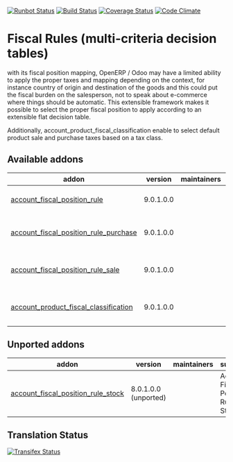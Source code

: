[![Runbot Status](https://runbot.odoo-community.org/runbot/badge/flat/93/9.0.svg)](https://runbot.odoo-community.org/runbot/repo/github-com-oca-account-fiscal-rule-93)
[![Build Status](https://travis-ci.org/OCA/account-fiscal-rule.svg?branch=9.0)](https://travis-ci.org/OCA/account-fiscal-rule)
[![Coverage Status](https://coveralls.io/repos/OCA/account-fiscal-rule/badge.svg?branch=9.0)](https://coveralls.io/r/OCA/account-fiscal-rule?branch=9.0)
[![Code Climate](https://codeclimate.com/github/OCA/account-fiscal-rule/badges/gpa.svg)](https://codeclimate.com/github/OCA/account-fiscal-rule)

Fiscal Rules (multi-criteria decision tables)
=============================================

with its fiscal position mapping, OpenERP / Odoo may have a limited
ability to apply the proper taxes and mapping depending on the
context, for instance country of origin and destination of the goods
and this could put the fiscal burden on the salesperson, not to speak
about e-commerce where things should be automatic. This extensible
framework makes it possible to select the proper fiscal position to
apply according to an extensible flat decision table.

Additionally, account_product_fiscal_classification enable to select
default product sale and purchase taxes based on a tax class.

[//]: # (addons)

Available addons
----------------
addon | version | maintainers | summary
--- | --- | --- | ---
[account_fiscal_position_rule](account_fiscal_position_rule/) | 9.0.1.0.0 |  | Account Fiscal Position Rule
[account_fiscal_position_rule_purchase](account_fiscal_position_rule_purchase/) | 9.0.1.0.0 |  | Account Fiscal Position Rule Purchase
[account_fiscal_position_rule_sale](account_fiscal_position_rule_sale/) | 9.0.1.0.0 |  | Account Fiscal Position Rule Sale
[account_product_fiscal_classification](account_product_fiscal_classification/) | 9.0.1.0.0 |  | Simplify taxes management for products


Unported addons
---------------
addon | version | maintainers | summary
--- | --- | --- | ---
[account_fiscal_position_rule_stock](account_fiscal_position_rule_stock/) | 8.0.1.0.0 (unported) |  | Account Fiscal Position Rule Stock

[//]: # (end addons)

Translation Status
------------------
[![Transifex Status](https://www.transifex.com/projects/p/OCA-account-fiscal-rule-9-0/chart/image_png)](https://www.transifex.com/projects/p/OCA-account-fiscal-rule-9-0)
